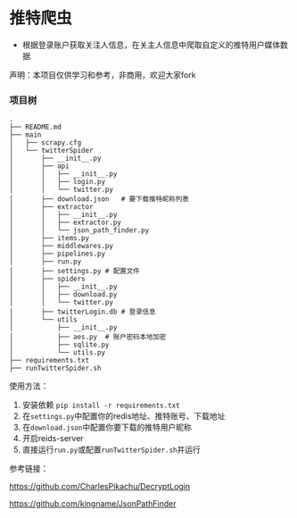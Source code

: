 # 推特爬虫
- 根据登录账户获取关注人信息，在关主人信息中爬取自定义的推特用户媒体数据

声明：本项目仅供学习和参考，非商用，欢迎大家fork

### 项目树

```
.
├── README.md
├── main
│   ├── scrapy.cfg
│   └── twitterSpider
│       ├── __init__.py
│       ├── api
│       │   ├── __init__.py
│       │   ├── login.py
│       │   └── twitter.py
│       ├── download.json   # 要下载推特昵称列表
│       ├── extractor
│       │   ├── __init__.py
│       │   ├── extractor.py
│       │   └── json_path_finder.py
│       ├── items.py
│       ├── middlewares.py
│       ├── pipelines.py
│       ├── run.py
│       ├── settings.py # 配置文件
│       ├── spiders
│       │   ├── __init__.py
│       │   ├── download.py
│       │   └── twitter.py
│       ├── twitterLogin.db # 登录信息
│       └── utils
│           ├── __init__.py
│           ├── aes.py  # 账户密码本地加密
│           ├── sqlite.py
│           └── utils.py
├── requirements.txt
├── runTwitterSpider.sh
```

使用方法：

1. 安装依赖 `pip install -r requirements.txt`
2. 在`settings.py`中配置你的redis地址、推特账号、下载地址
3. 在`download.json`中配置你要下载的推特用户昵称
4. 开启reids-server
5. 直接运行`run.py`或配置`runTwitterSpider.sh`并运行

参考链接：

https://github.com/CharlesPikachu/DecryptLogin

https://github.com/kingname/JsonPathFinder